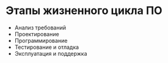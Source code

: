 # Этапы жизненного цикла ПО
- Анализ требований
- Проектирование
- Программирование
- Тестирование и отладка
- Эксплуатация и поддержка
